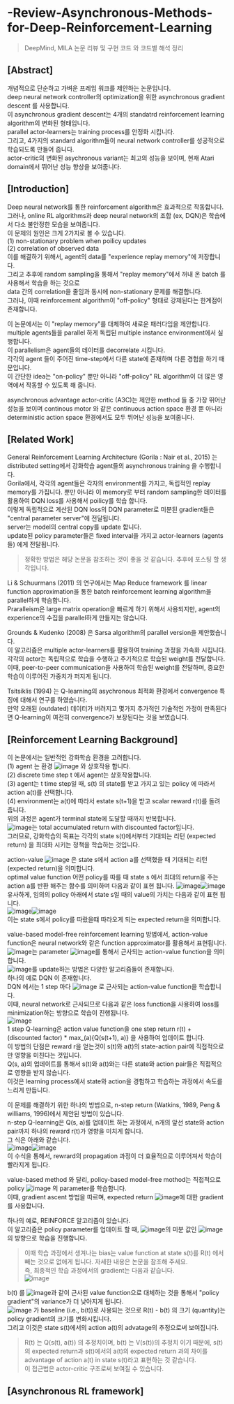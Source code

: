 # -Review-Asynchronous-Methods-for-Deep-Reinforcement-Learning
>DeepMind, MILA
>논문 리뷰 및 구현 코드 와 코드별 해석 정리

## [Abstract]
개념적으로 단순하고 가벼운 프레임 워크를 제안하는 논문입니다.  
deep neural network controller의 optimization을 위한 asynchronous gradient descent 를 사용합니다.  
이 asynchronous gradient descent는 4개의 standatrd reinforcement learning algorithm의 변화된 형태입니다.  
parallel actor-learners는 training process를 안정화 시킵니다.  
그리고, 4가지의 standard algorithm들이 neural network controller를 성공적으로 학습되도록 만들어 줍니다.  
actor-critic의 변화된 asychronous variant는 최고의 성능을 보이며, 현재 Atari domain에서 뛰어난 성능 향상을 보여줍니다.  

## [Introduction]
Deep neural network를 통한 reinforcement algorithm은 효과적으로 작동합니다.  
그러나, online RL algorithms과 deep neural network의 조합 (ex, DQN)은 학습에서 다소 불안정한 모습을 보여줍니다.  
이 문제의 원인은 크게 2가지로 볼 수 있습니다.  
(1) non-stationary problem when poilicy updates  
(2) correlation of observed data  
이를 해결하기 위해서, agent의 data를 "experience replay memory"에 저장합니다.  
그리고 추후에 random sampling을 통해서 "replay memory"에서 꺼내 온 batch 를 사용해서 학습을 하는 것으로  
data 간의 correlation을 줄임과 동시에 non-stationary 문제를 해결합니다.  
그러나, 이때 reinforcement algorithm이 "off-policy" 형태로 강제된다는 한계점이 존재합니다.  

이 논문에서는 이 "replay memory"를 대체하여 새로운 패러다임을 제안합니다.  
multiple agents들을 parallel 하게 독립된 multiple instance environment에서 실행합니다.  
이 parallelism은 agent들의 데이터를 decorrelate 시킵니다.  
각각의 agent 들이 주어진 time-step에서 다른 state에 존재하며 다른 경험을 하기 때문입니다.  
이 간단한 idea는 "on-policy" 뿐만 아니라 "off-policy" RL algorithm이 더 많은 영역에서 작동할 수 있도록 해 줍니다.  

asynchronous advantage actor-critic (A3C)는 제안한 method 들 중 가장 뛰어난 성능을 보이며 continous motor 와 같은 continuous action space 환경 뿐 아니라 deterministic action space 환경에서도 모두 뛰어난 성능을 보여줍니다.  

## [Related Work]
General Reinforcement Learning Architecture (Gorila : Nair et al., 2015) 는 distributed setting에서 강화학습 agent들의 asynchronous training 을 수행합니다.  
Gorila에서, 각각의 agent들은 각자의 environment를 가지고, 독립적인 replay memory를 가집니다. 뿐만 아니라 이 memory로 부터 random sampling한 데이터를 활용하여 DQN loss를 사용해서 poilicy를 학습 합니다.  
이렇게 독립적으로 계산된 DQN loss의 DQN parameter로 미분된 gradient들은 "central parameter server"에 전달됩니다.  
server는 model의 central copy를 update 합니다.  
update된 policy parameter들은 fixed interval을 가지고 actor-learners (agents들) 에게 전달됩니다.  

> 정확한 방법은 해당 논문을 참조하는 것이 좋을 것 같습니다. 추후에 포스팅 할 생각입니다.

Li & Schuurmans (2011) 의 연구에서는 Map Reduce framework 를 linear function approximation을 통한 batch reinforcement learning algorithm을 parallel하게 학습합니다.  
Praralleism은 large matrix operation을 빠르게 하기 위해서 사용되지만, agent의 experience의 수집을 parallel하게 만들지는 않습니다.  

Grounds & Kudenko (2008) 은 Sarsa algorithm의 parallel version을 제안했습니다.  
이 알고리즘은 multiple actor-learners를 활용하여 training 과정을 가속화 시킵니다.  
각각의 actor는 독립적으로 학습을 수행하고 주기적으로 학습된 weight를 전달합니다.  
이때, peer-to-peer communication을 사용하여 학습된 weight를 전달하며, 중요한 학습이 이루어진 가중치가 퍼지게 됩니다.  

Tsitsiklis (1994) 는 Q-learning의 asychronous 최적화 환경에서 convergence 특징에 대해서 연구를 하였습니다.  
만약 오래된 (outdated) 데이터가 버려지고 몇가지 추가적인 기술적인 가정이 만족된다면 Q-learning이 여전히 convergence가 보장된다는 것을 보였습니다.  

## [Reinforcement Learning Background]
이 논문에서는 일반적인 강화학습 환경을 고려합니다.  
(1) agent 는 환경 ![image](https://user-images.githubusercontent.com/40893452/45093490-7c437e00-b153-11e8-8149-1e7cb7c81b9c.png) 와 상호작용 합니다.  
(2) discrete time step t 에서 agent는 상호작용합니다.  
(3) agent는 t time step일 때, s(t) 의 state를 받고 가지고 있는 policy 에 따라서 action a(t)를 선택합니다.  
(4) environment는 a(t)에 따라서 estate s(t+1)을 받고 scalar reward r(t)를 돌려 줍니다.  
위의 과정은 agent가 terminal state에 도달할 때까지 반복합니다.  
![image](https://user-images.githubusercontent.com/40893452/45093595-d04e6280-b153-11e8-8030-2ddf6c7c0286.png)는 total accumulated return with discounted factor입니다.  
그러므로, 강화학습의 목표는 각각의 state s(t)에서부터 기대되는 리턴 (expected return) 을 최대화 시키는 정책을 학습하는 것입니다.  

action-value ![image](https://user-images.githubusercontent.com/40893452/45093790-8154fd00-b154-11e8-952a-647cd4f58d96.png) 은 state s에서 action a를 선택했을 때 기대되는 리턴 (expected return)을 의미합니다.   
optimal value function 어떤 policy를 따를 때 state s 에서 최대의 return을 주는 action a를 반환 해주는 함수를 의미하며 다음과 같이 표현 됩니다. 
![image](https://user-images.githubusercontent.com/40893452/45093884-c7aa5c00-b154-11e8-895e-f2f06ff41def.png)![image](https://user-images.githubusercontent.com/40893452/45093900-d42eb480-b154-11e8-945d-c4d03ef6a1f5.png)  
유사하게, 임의의 policy 아래에서 state s일 때의 value의 가치는 다음과 같이 표현 됩니다.  
![image](https://user-images.githubusercontent.com/40893452/45093963-fb858180-b154-11e8-8608-aa16ba54296b.png)![image](https://user-images.githubusercontent.com/40893452/45093981-06401680-b155-11e8-9fd9-4135530b3da7.png)  
이는 state s에서 policy를 따랐을떄 따라오게 되는 expected return을 의미합니다.  

value-based model-free reinforcement learning 방법에서, action-value function은 neural network와 같은 function approximator를 활용해서 표현됩니다.   
![image](https://user-images.githubusercontent.com/40893452/45094124-5a4afb00-b155-11e8-8491-9a9b4e698e62.png)는 parameter ![image](https://user-images.githubusercontent.com/40893452/45094143-6931ad80-b155-11e8-9547-39b5683c36d8.png)를 통해서 근사되는 action-value function을 의미합니다.  
![image](https://user-images.githubusercontent.com/40893452/45094143-6931ad80-b155-11e8-9547-39b5683c36d8.png)를 update하는 방법은 다양한 알고리즘들이 존재합니다.  
하나의 예로 DQN 이 존재합니다.  
DQN 에서는 1 step 마다 ![image](https://user-images.githubusercontent.com/40893452/45094143-6931ad80-b155-11e8-9547-39b5683c36d8.png) 로 근사되는 action-value function을 학습합니다.  
이때, neural network로 근사되므로 다음과 같은 loss function을 사용하여 loss를 minimization하는 방향으로 학습이 진행됩니다.  
![image](https://user-images.githubusercontent.com/40893452/45094549-9fbbf800-b156-11e8-9cdb-3242b8b69555.png)  
1 step Q-learning은 action value function을 one step return r(t) + (discounted factor) * max_(a){Q(s(t+1), a)} 을 사용하여 업데이트 합니다.  
이 방법의 단점은 reward r을 얻는것이  s(t)와 a(t)의 state-action pair에 직접적으로만 영향을 미친다는 것입니다.  
Q(s, a)의 업데이트를 통해서 s(t)와 a(t)와는 다른 state와 action pair들은 직접적으로 영향을 받지 않습니다.  
이것은 learning process에서 state와 action을 경험하고 학습하는 과정에서 속도를 느리게 만듭니다.  

이 문제를 해결하기 위한 하나의 방법으로, n-step return (Watkins, 1989, Peng & williams, 1996)에서 제안된 방법이 있습니다.  
n-step Q-learning은 Q(s, a)를 업데이트 하는 과정에서, n개의 앞선 state와 action pair까지 하나의 reward r(t)가 영향을 미치게 합니다.  
그 식은 아래와 같습니다.  
![image](https://user-images.githubusercontent.com/40893452/45094944-c0388200-b157-11e8-8484-89c7b8dee029.png)![image](https://user-images.githubusercontent.com/40893452/45094966-c9c1ea00-b157-11e8-9e67-8bc8b1106743.png)  
이 수식을 통해서, rewrard의 propagation 과정이 더 효율적으로 이루어져서 학습이 빨라지게 됩니다.  

value-based method 와 달리, policy-based model-free mothod는 직접적으로 policy ![image](https://user-images.githubusercontent.com/40893452/45095992-6e452b80-b15a-11e8-8262-f5cc98303374.png)
의 parameter를 학습합니다.   
이때, gradient ascent 방법을 따르며, expected return ![image](https://user-images.githubusercontent.com/40893452/45096150-d72ca380-b15a-11e8-95b2-c8529d81d55c.png)에 대한 gradient를 사용합니다.  

하나의 예로, REINFORCE 알고리즘이 있습니다.  
이 알고리즘은 policy parameter를 업데이트 할 때, ![image](https://user-images.githubusercontent.com/40893452/45096150-d72ca380-b15a-11e8-95b2-c8529d81d55c.png)의 미분 값인 ![image](https://user-images.githubusercontent.com/40893452/45096219-ffb49d80-b15a-11e8-8f74-2fa86edd58d0.png)의 방향으로 학습을 진행합니다.  
> 이때 학습 과정에서 생겨나는 bias는 value function at state s(t)를 R(t) 에서 빼는 것으로 없애게 됩니다. 자세한 내용은 논문을 참조해 주세요.  
즉, 최종적인 학습 과정에서의 gradient는 다음과 같습니다.  
![image](https://user-images.githubusercontent.com/40893452/45096326-3b4f6780-b15b-11e8-90a8-dd27329c52a3.png)   

b(t) 를 ![image](https://user-images.githubusercontent.com/40893452/45096396-6f2a8d00-b15b-11e8-8025-8d94d07a1b2c.png)과 같이 근사된 value function으로 대체하는 것을 통해서 "policy gradient"의 variance가 더 낮아지게 됩니다.  
![image](https://user-images.githubusercontent.com/40893452/45096458-91bca600-b15b-11e8-95e4-23c3c173620f.png) 가 baseline (i.e., b(t))로 사용되는 것으로 R(t) - b(t) 의 크기 (quantity)는 policy gradient의 크기를 변화시킵니다.  
그리고 이것은 state s(t)에서의 action a(t)의 advatage의 추정으로써 보여집니다.  
> R(t) 는 Q(s(t), a(t)) 의 추정치이며, b(t) 는 V(s(t))의 추정치 이기 때문에, s(t)의 expected return과 s(t)에서의 a(t)의 expected return 과의 차이를 advantage of action a(t) in state  s(t)라고 표현하는 것 같습니다.  
이 접근법은 actor-critic 구조로써 보여질 수 있습니다.  

## [Asynchronous RL framework]














